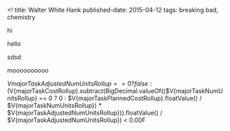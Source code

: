 <!
title: 			Walter White Hank
published-date: 2015-04-12
tags:			breaking bad, chemistry
>
hi

hello


sdsd

moooooooooo

$V{majorTaskAdjustedNumUnitsRollup} == 0 
? false : ($V{majorTaskCostRollup}.subtract(BigDecimal.valueOf(($V{majorTaskNumUnitsRollup} == 0 ? 0 : $V{majorTaskPlannedCostRollup}.floatValue() / $V{majorTaskNumUnitsRollup})  * $V{majorTaskAdjustedNumUnitsRollup})).floatValue() / $V{majorTaskAdjustedNumUnitsRollup}) < 0.00F